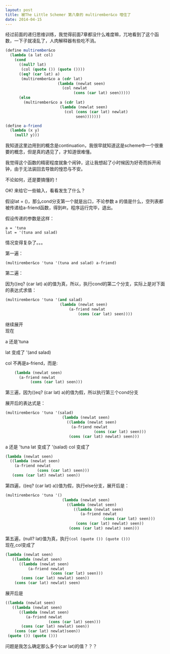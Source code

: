```yaml
---
layout: post
title: 被The Little Schemer 第八章的 multirember&co 噎住了
date: 2014-04-15
---
```

经过前面的递归思维训练，我觉得前面7章都没什么难度嘛，兀地看到了这个函数，一下子就凌乱了，人肉解释器有些吃不消。

```scheme
(define multirember&co
  (lambda (a lat col)
    (cond
      ((null? lat)
       (col (quote ()) (quote ())))
      ((eq? (car lat) a)
       (multirember&co a (cdr lat)
                       (lambda (newlat seen)
                         (col newlat
                              (cons (car lat) seen)))))
      (else
        (multirember&co a (cdr lat)
                        (lambda (newlat seen)
                          (col (cons (car lat) newlat)
                               seen)))))))

(define a-friend
  (lambda (x y)
    (null? y)))
```        

我知道这里边用到的概念是continuation，我很早就知道这是scheme中一个很重要的概念，但是真的遇见了，才知道很难懂。

我觉得这个函数的精密程度就象个闹钟，这让我想起了小时候因为好奇而拆开闹钟，由于无法装回去导致的惶恐与不安。

不论如何，还是要搞懂的！

OK! 来给它一些输入，看看发生了什么？

假设lat = ()，那么cond分支第一个就是出口，不论参数 a 的值是什么，空列表都被传递给a-friend函数，得到#t，程序运行完毕，退出。

假设传递的参数是这样：

    a = 'tuna
    lat = '(tuna and salad)

情况变得复杂了。。。

第一遍：

    (multirember&co 'tuna '(tuna and salad) a-friend)

第二遍：

因为((eq? (car lat) a)的值为真，所以，执行cond的第二个分支，实际上是对下面的表达式求值：

```scheme
(multirember&co 'tuna '(and salad)
                        (lambda (newlat seen)
                            (a-friend newlat
                                (cons (car lat) seen))))
```

继续展开  
现在  

a 还是'tuna  

lat 变成了 '(and salad)  

col 不再是a-friend，而是:

```scheme
    (lambda (newlat seen)
      (a-friend newlat
           (cons (car lat) seen)))
```

第三遍，因为((eq? (car lat) a)的值为假，所以执行第三个cond分支

展开后的表达式是：

```scheme
(multirember&co 'tuna '(salad)
                         (lambda (newlat seen)
                           ((lambda (newlat seen)
                             (a-friend newlat
                                       (cons (car lat) seen)))
                            (cons (car lat) newlat) seen)))
```

a 还是 'tuna
lat 变成了 '(salad)
col 变成了

```scheme
(lambda (newlat seen)
  ((lambda (newlat seen)
    (a-friend newlat
              (cons (car lat) seen)))
   (cons (car lat) newlat) seen))
```

第四遍，((eq? (car lat) a))值为假，执行else分支，展开后是：

```scheme
(multirember&co 'tuna '()
                         (lambda (newlat seen)
                           ((lambda (newlat seen)
                              ((lambda (newlat seen)
                                 (a-friend newlat
                                           (cons (car lat) seen)))
                               (cons (car lat) newlat) seen))
                            (cons (car lat) newlat) seen)))
```

第五遍，(null? lat)值为真，执行`(col (quote ()) (quote ()))`  
现在,col变成了

```scheme
(lambda (newlat seen)
   ((lambda (newlat seen)
      ((lambda (newlat seen)
          (a-friend newlat
                    (cons (car lat) seen)))
       (cons (car lat) newlat) seen))
    (cons (car lat) newlat) seen)
```

展开后是

```scheme
((lambda (newlat seen)
   ((lambda (newlat seen)
      ((lambda (newlat seen)
         (a-friend newlat
                   (cons (car lat) seen)))
       (cons (car lat) newlat) seen))
    (cons (car lat) newlat)seen))
 (quote ()) (quote ()))
``` 

问题是我怎么确定那么多个(car lat)的值？？？